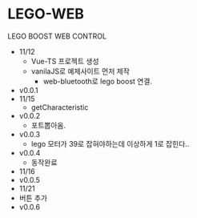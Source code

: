 # LEGO-WEB
LEGO BOOST WEB CONTROL

 - 11/12
    - Vue-TS 프로젝트 생성
    - vanilaJS로 예제사이트 먼저 제작
        - web-bluetooth로 lego boost 연결.
 - v0.0.1
 - 11/15
    - getCharacteristic
 - v0.0.2
    - 포트뽑아옴.
 - v0.0.3
    - lego 모터가 39로 잡혀야하는데 이상하게 1로 잡힌다..
 - v0.0.4
    - 동작완료
 - 11/16
 - v0.0.5
 - 11/21
 - 버튼 추가
 - v0.0.6